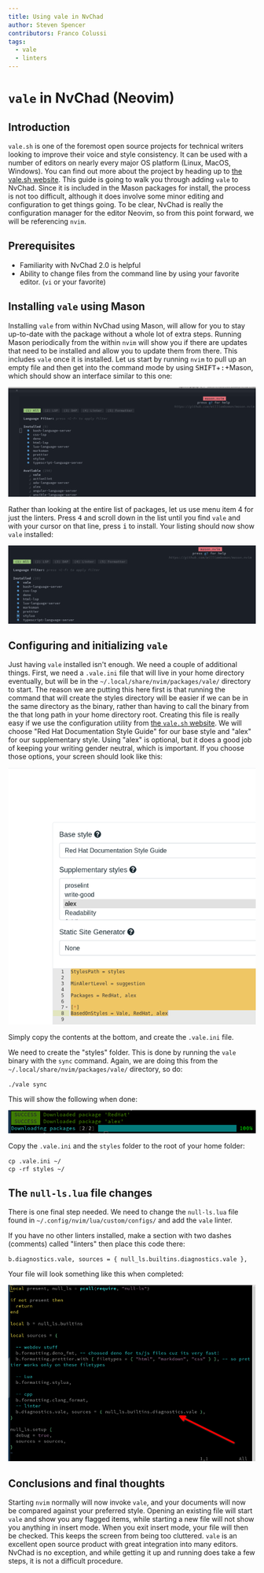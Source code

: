 ```yaml
---
title: Using vale in NvChad
author: Steven Spencer
contributors: Franco Colussi
tags:
  - vale
  - linters
---
```


# `vale` in NvChad (Neovim)

## Introduction

`vale.sh` is one of the foremost open source projects for technical writers looking to improve their voice and style consistency. It can be used with a number of editors on nearly every major OS platform (Linux, MacOS, Windows). You can find out more about the project by heading up to [the vale.sh website](https://vale.sh/). This guide is going to walk you through adding `vale` to NvChad. Since it is included in the Mason packages for install, the process is not too difficult, although it does involve some minor editing and configuration to get things going. To be clear, NvChad is really the configuration manager for the editor Neovim, so from this point forward, we will be referencing `nvim`.

## Prerequisites

* Familiarity with NvChad 2.0 is helpful
* Ability to change files from the command line by using your favorite editor. (`vi` or your favorite)

## Installing `vale` using Mason

Installing `vale` from within NvChad using Mason, will allow for you to stay up-to-date with the package without a whole lot of extra steps. Running Mason periodically from the within `nvim` will show you if there are updates that need to be installed and allow you to update them from there. This includes `vale` once it is installed. Let us start by running `nvim` to pull up an empty file and then get into the command mode by using <kbd>SHIFT</kbd>+<kbd>:</kbd>+Mason, which should show an interface similar to this one:

![vale_mason](images/vale_mason.png)

Rather than looking at the entire list of packages, let us use menu item 4 for just the linters. Press <kbd>4</kbd> and scroll down in the list until you find `vale` and with your cursor on that line, press <kbd>i</kbd> to install. Your listing should now show `vale` installed:

![vale_mason_installed](images/vale_mason_installed.png)

## Configuring and initializing `vale`

Just having `vale` installed isn't enough. We need a couple of additional things. First, we need a `.vale.ini` file that will live in your home directory eventually, but will be in the `~/.local/share/nvim/packages/vale/` directory to start. The reason we are putting this here first is that running the command that will create the styles directory will be easier if we can be in the same directory as the binary, rather than having to call the binary from the that long path in your home directory root. Creating this file is really easy if we use the configuration utility from [the `vale.sh` website](https://vale.sh/generator). We will choose "Red Hat Documentation Style Guide" for our base style and "alex" for our supplementary style. Using "alex" is optional, but it does a good job of keeping your writing gender neutral, which is important. If you choose those options, your screen should look like this:

![vale_ini_nvchad](images/vale_ini_nvchad.png)

Simply copy the contents at the bottom, and create the `.vale.ini` file.

We need to create the "styles" folder. This is done by running the `vale` binary with the `sync` command. Again, we are doing this from the `~/.local/share/nvim/packages/vale/` directory, so do:

```
./vale sync
```

This will show the following when done:

![vale_sync](images/vale_sync.png)

Copy the `.vale.ini` and the `styles` folder to the root of your home folder:

```
cp .vale.ini ~/
cp -rf styles ~/
```

## The `null-ls.lua` file changes

There is one final step needed. We need to change the `null-ls.lua` file found in `~/.config/nvim/lua/custom/configs/` and add the `vale` linter.

If you have no other linters installed, make a section with two dashes (comments) called "linters" then place this code there:

```
b.diagnostics.vale, sources = { null_ls.builtins.diagnostics.vale },
```

Your file will look something like this when completed:

![vale_null-ls](images/vale_null-ls.png)

## Conclusions and final thoughts

Starting `nvim` normally will now invoke `vale`, and your documents will now be compared against your preferred style. Opening an existing file will start `vale` and show you any flagged items, while starting a new file will not show you anything in insert mode. When you exit insert mode, your file will then be checked. This keeps the screen from being too cluttered. `vale` is an excellent open source product with great integration into many editors. NvChad is no exception, and while getting it up and running does take a few steps, it is not a difficult procedure.
